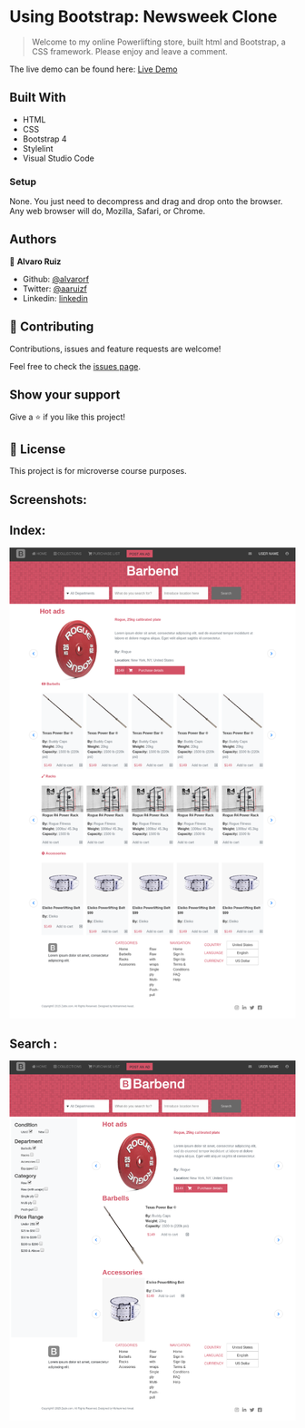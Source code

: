 # Using Bootstrap: Newsweek Clone

> Welcome to my online Powerlifting store, built html and Bootstrap, a CSS framework. Please enjoy and leave a comment. 

The live demo can be found here:
[Live Demo](https://rawcdn.githack.com/alvarorf/OnlineShop-Capstone/fca301d25242751c94cb3d1e1fa7ea9bb144affd/index.html)

## Built With

- HTML
- CSS
- Bootstrap 4
- Stylelint
- Visual Studio Code

### Setup

None. You just need to decompress and drag and drop onto the browser. Any web browser will do, Mozilla, Safari, or Chrome.

## Authors

👤 **Alvaro Ruiz**

- Github: [@alvarorf](https://github.com/alvarorf)
- Twitter: [@aaruizf](https://twitter.com/aaruizf)
- Linkedin: [linkedin](https://www.linkedin.com/in/alvaro-r-22810915a/)

## 🤝 Contributing

Contributions, issues and feature requests are welcome!

Feel free to check the [issues page](issues/).

## Show your support

Give a ⭐️ if you like this project!


## 📝 License

This project is for microverse course purposes.


## Screenshots:

## Index:
![screenshot](/images/Index.png)

## Search   :
![screenshot](/images/Search.png)